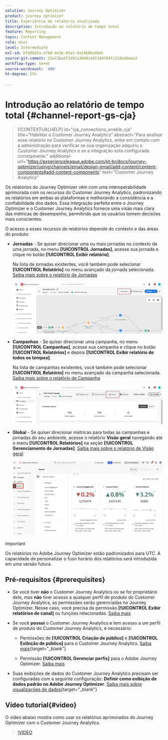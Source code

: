 ```yaml
---
solution: Journey Optimizer
product: journey optimizer
title: Experiência de relatório atualizada
description: Introdução ao relatório de tempo total
feature: Reporting
topic: Content Management
role: User
level: Intermediate
exl-id: bfd88d2a-e7b8-4e3b-85a1-4a14b0ba56dc
source-git-commit: 15a73ba3f2d91a38d61e6518d704fc218ad0eea3
workflow-type: tm+mt
source-wordcount: '408'
ht-degree: 25%

---
```


# Introdução ao relatório de tempo total {#channel-report-gs-cja}

>[!CONTEXTUALHELP]
>id="cja_connections_enable_cja"
>title="Habilitar o Customer Journey Analytics"
>abstract="Para analisar esse relatório no Customer Journey Analytics, entre em contato com a administração para verificar se sua organização adquiriu o Customer Journey Analytics e se a integração está configurada corretamente."
>additional-url="https://experienceleague.adobe.com/pt-br/docs/journey-optimizer/using/channels/email/design-email/add-content/content-components#add-content-components" text="Customer Journey Analytics"

Os relatórios do Journey Optimizer vêm com uma interoperabilidade aprimorada com os recursos do Customer Journey Analytics, padronizando os relatórios em ambas as plataformas e melhorando a consistência e a confiabilidade dos dados. Essa integração perfeita entre o Journey Optimizer e o Customer Journey Analytics fornece uma visão mais clara das métricas de desempenho, permitindo que os usuários tomem decisões mais conscientes.

O acesso a esses recursos de relatórios depende do contexto e das áreas do produto:

* **Jornadas** - Se quiser direcionar uma ou mais jornadas no contexto de uma jornada, no menu **[!UICONTROL Jornadas]**, acesse sua jornada e clique no botão **[!UICONTROL Exibir relatório]**.

  Na lista de jornadas existentes, você também pode selecionar **[!UICONTROL Relatório]** no menu avançado da jornada selecionada. [Saiba mais sobre o relatório de Jornadas](journey-global-report-cja.md)

  ![](assets/gs-cja-report-3.png)

* **Campanhas** - Se quiser direcionar uma campanha, no menu **[!UICONTROL Campanhas]**, acesse sua campanha e clique no botão **[!UICONTROL Relatórios]** e depois **[!UICONTROL Exibir relatório de todos os tempos]**.

  Na lista de campanhas existentes, você também pode selecionar **[!UICONTROL Relatório]** no menu avançado da campanha selecionada. [Saiba mais sobre o relatório de Campanha](campaign-global-report-cja.md)

  ![](assets/gs-cja-report-2.png)

* **Global** - Se quiser direcionar métricas para todas as campanhas e jornadas do seu ambiente, acesse o relatório **Visão geral** navegando até o menu **[!UICONTROL Relatórios]** na seção **[!UICONTROL Gerenciamento de Jornadas]**. [Saiba mais sobre o relatório de Visão geral](channel-report-cja.md)

  ![](assets/gs-cja-report-1.png)

>[!IMPORTANT]
>
>Os relatórios no Adobe Journey Optimizer estão padronizados para UTC. A capacidade de personalizar o fuso horário dos relatórios será introduzida em uma versão futura.

## Pré-requisitos {#prerequisites}

* Se você tiver **não** o Customer Journey Analytics ou se for proprietário dele, mas **não** tiver acesso a qualquer perfil de produto do Customer Journey Analytics, as permissões serão gerenciadas no Journey Optimizer. Nesse caso, você precisa da permissão **[!UICONTROL Exibir relatórios de canal]** ou funções relacionadas. [Saiba mais](../administration/permissions.md)

* Se você **possui** o Customer Journey Analytics e tem acesso a um perfil de produto do Customer Journey Analytics, é necessário:

   * Permissões de **[!UICONTROL Criação de público]** e **[!UICONTROL Exibição de público]** para o Customer Journey Analytics. [Saiba mais](https://experienceleague.adobe.com/pt-br/docs/analytics-platform/using/technotes/access-control){target="_blank"}

   * Permissão **[!UICONTROL Gerenciar perfis]** para o Adobe Journey Optimizer. [Saiba mais](../administration/permissions.md)

* Suas exibições de dados do Customer Journey Analytics precisam ser configuradas com a seguinte configuração: **Definir como exibição de dados padrão no Adobe Journey Optimizer**. [Saiba mais sobre visualizações de dados](https://experienceleague.adobe.com/pt-br/docs/analytics-platform/using/cja-dataviews/create-dataview){target="_blank"}


## Vídeo tutorial{#video}

O vídeo abaixo mostra como usar os relatórios aprimorados do Journey Optimizer com o Customer Journey Analytics.

>[!VIDEO](https://video.tv.adobe.com/v/3430413)
